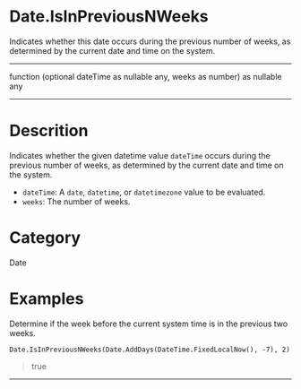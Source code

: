 ﻿# Date.IsInPreviousNWeeks
Indicates whether this date occurs during the previous number of weeks, as determined by the current date and time on the system.
***
function (optional dateTime as nullable any, weeks as number) as nullable any
***
# Descrition 
Indicates whether the given datetime value <code>dateTime</code> occurs during the previous number of weeks, as determined by the current date and time on the system.
      <ul>
      <li><code>dateTime</code>: A <code>date</code>, <code>datetime</code>, or <code>datetimezone</code> value to be evaluated.</li>
      <li><code>weeks</code>: The number of weeks.</li>
      </ul>
# Category 
Date
# Examples 
Determine if the week before the current system time is in the previous two weeks.
```
Date.IsInPreviousNWeeks(Date.AddDays(DateTime.FixedLocalNow(), -7), 2)
```
> true
***
